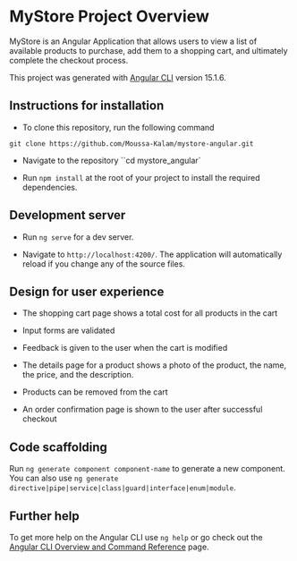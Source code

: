 # MyStore Project Overview

MyStore is an Angular Application that allows users to view a list of available products to purchase, add them to a shopping cart, and ultimately complete the checkout process. 



This project was generated with [Angular CLI](https://github.com/angular/angular-cli) version 15.1.6.


## Instructions for installation

* To clone this repository, run the following command
```
git clone https://github.com/Moussa-Kalam/mystore-angular.git
```

* Navigate to the repository ``cd mystore_angular`

* Run `npm install` at the root of your project to install the required dependencies.



## Development server

* Run `ng serve` for a dev server. 

* Navigate to `http://localhost:4200/`. The application will automatically reload if you change any of the source files.

## Design for user experience

* The shopping cart page shows a total cost for all products in the cart

* Input forms are validated 

* Feedback is given to the user when the cart is modified 

* The details page for a product shows a photo of the product, the name, the price, and the description.

* Products can be removed from the cart

* An order confirmation page  is shown to the user after successful checkout

## Code scaffolding

Run `ng generate component component-name` to generate a new component. You can also use `ng generate directive|pipe|service|class|guard|interface|enum|module`.

## Further help

To get more help on the Angular CLI use `ng help` or go check out the [Angular CLI Overview and Command Reference](https://angular.io/cli) page.
